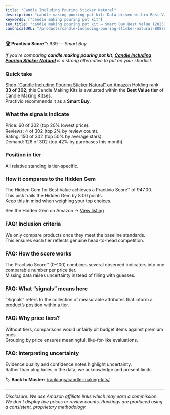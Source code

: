 ```yaml
---
title: "Candle Including Pouring Sticker Natural"
description: "candle making pouring pot kit: Data-driven within Best Value ranking using the Practivio Score™. Positioned by quality, value, demand, findability, momentum."
keywords: ["candle making pouring pot kit"]
seo_title: "candle making pouring pot kit — Smart Buy Best Value (2025)"
canonicalURL: "/products/candle-including-pouring-sticker-natural-B0878V9F1Y/"
---
```


**🏆 Practivio Score™:** 939 — _Smart Buy_


*If you're comparing **candle making pouring pot kit**, **[Candle Including Pouring Sticker Natural](https://www.amazon.com/dp/B0878V9F1Y?tag=practivio-20)** is a strong alternative to put on your shortlist.*
### Quick take
[Shop “Candle Including Pouring Sticker Natural” on Amazon](https://www.amazon.com/dp/B0878V9F1Y?tag=practivio-20)
Holding rank **33 of 302**, this Candle Making Kits is evaluated within the **Best Value tier** of Candle Making Kitses.  
Practivio recommends it as a **Smart Buy**.

### What the signals indicate
Price: 60 of 302 (top 20% lowest price).  
Reviews: 4 of 302 (top 2% by review count).  
Rating: 150 of 302 (top 50% by average stars).  
Demand: 126 of 302 (top 42% by purchases this month).

### Position in tier
All relative standing is tier-specific.

### How it compares to the Hidden Gem
The Hidden Gem for Best Value achieves a Practivio Score™ of 947.00.  
This pick trails the Hidden Gem by 8.00 points.  
Keep this in mind when weighing your top choices.  

See the Hidden Gem on Amazon → [View listing](https://www.amazon.com/dp/B07C2TS4H2?tag=practivio-20)

### FAQ: Inclusion criteria
We only compare products once they meet the baseline standards.  
This ensures each tier reflects genuine head-to-head competition.

### FAQ: How the score works
The Practivio Score™ (0–100) combines several observed indicators into one comparable number per price tier.  
Missing data raises uncertainty instead of filling with guesses.

### FAQ: What “signals” means here
“Signals” refers to the collection of measurable attributes that inform a product’s position within a tier.

### FAQ: Why price tiers?
Without tiers, comparisons would unfairly pit budget items against premium ones.  
Grouping by price ensures meaningful, like-for-like evaluations.

### FAQ: Interpreting uncertainty
Evidence quality and confidence notes highlight uncertainty.  
Rather than plug holes in the data, we acknowledge and present limits.


🏷️ **Back to Master:** [/rankings/candle-making-kits/](/rankings/candle-making-kits/)

---
_Disclosure: We use Amazon affiliate links which may earn a commission. We don’t display live prices or review counts. Rankings are produced using a consistent, proprietary methodology._
